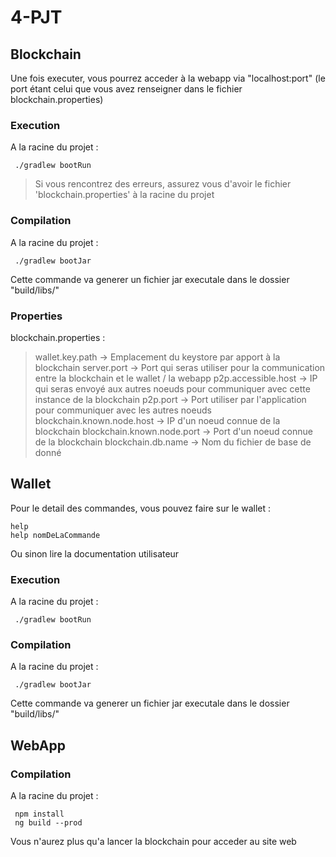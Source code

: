 # 4-PJT
## Blockchain  

Une fois executer, vous pourrez acceder à la webapp via "localhost:port" (le port étant celui que vous avez renseigner dans le fichier blockchain.properties)

### Execution  
A la racine du projet :   

     ./gradlew bootRun  

> Si vous rencontrez des erreurs, assurez vous d'avoir le fichier 'blockchain.properties' à la racine du projet  


### Compilation  
A la racine du projet :   

     ./gradlew bootJar  

Cette commande va generer un fichier jar executale dans le dossier "build/libs/"

### Properties
blockchain.properties : 
> wallet.key.path -> Emplacement du keystore par apport à la blockchain
> server.port -> Port qui seras utiliser pour la communication entre la blockchain et le wallet / la webapp
> p2p.accessible.host -> IP qui seras envoyé aux autres noeuds pour communiquer avec cette instance de la blockchain
> p2p.port -> Port utiliser par l'application pour communiquer avec les autres noeuds
> blockchain.known.node.host -> IP d'un noeud connue de la blockchain
> blockchain.known.node.port -> Port d'un noeud connue de la blockchain
> blockchain.db.name -> Nom du fichier de base de donné

## Wallet

Pour le detail des commandes, vous pouvez faire sur le wallet : 

    help
    help nomDeLaCommande

Ou sinon lire la documentation utilisateur

### Execution  
A la racine du projet :   

     ./gradlew bootRun  

### Compilation  
A la racine du projet :   

     ./gradlew bootJar  

Cette commande va generer un fichier jar executale dans le dossier "build/libs/"
## WebApp
### Compilation  
A la racine du projet :   

     npm install
     ng build --prod
     
Vous n'aurez plus qu'a lancer la blockchain pour acceder au site web
